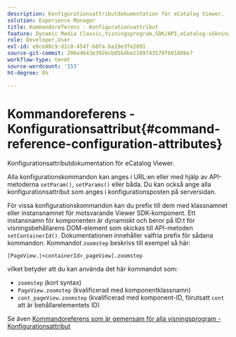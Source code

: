 ```yaml
---
description: Konfigurationsattributdokumentation för eCatalog Viewer.
solution: Experience Manager
title: Kommandoreferens - Konfigurationsattribut
feature: Dynamic Media Classic,Visningsprogram,SDK/API,eCatalog-sökning
role: Developer,User
exl-id: e8ce40c9-d1c0-454f-b8fa-ba19e3fe2091
source-git-commit: 206e4643e3926cb85b4be2189743578f88180be7
workflow-type: tm+mt
source-wordcount: '153'
ht-degree: 0%

---
```


# Kommandoreferens - Konfigurationsattribut{#command-reference-configuration-attributes}

Konfigurationsattributdokumentation för eCatalog Viewer.

Alla konfigurationskommandon kan anges i URL:en eller med hjälp av API-metoderna `setParam()`, `setParams()` eller båda. Du kan också ange alla konfigurationsattribut som anges i konfigurationsposten på serversidan.

För vissa konfigurationskommandon kan du prefix till dem med klassnamnet eller instansnamnet för motsvarande Viewer SDK-komponent. Ett instansnamn för komponenten är dynamiskt och beror på ID:t för visningsbehållarens DOM-element som skickas till API-metoden `setContainerId()`. Dokumentationen innehåller valfria prefix för sådana kommandon. Kommandot `zoomstep` beskrivs till exempel så här:

`[PageView.|<containerId>_pageView].zoomstep`

vilket betyder att du kan använda det här kommandot som:

* `zoomstep` (kort syntax)
* `PageView.zoomstep` (kvalificerad med komponentklassnamn)
* `cont_pageView.zoomstep` (kvalificerad med komponent-ID, förutsatt  `cont` att är behållarelementets ID)

Se även [Kommandoreferens som är gemensam för alla visningsprogram - Konfigurationsattribut](../../../r-html5-viewer-20-cmdref-configattrib/r-html5-viewer-20-cmdref-configattrib.md#concept-850e0f2c49b949deb7cfbfd330d329bd)
